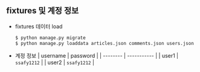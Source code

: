 ## fixtures 및 계정 정보

- fixtures 데이터 load

  ```bash
  $ python manage.py migrate
  $ python manage.py loaddata articles.json comments.json users.json
  ```


- 계정 정보
    | username | password    |
    | -------- | ----------- |
    | user1    | `ssafy1212` |
    | user2    | `ssafy1212` |
